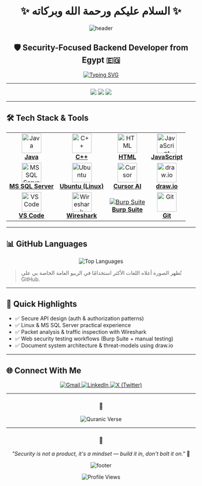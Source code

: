 <div align="center">

# ✨ السلام عليكم ورحمة الله وبركاته ✨

<img src="https://capsule-render.vercel.app/api?type=waving&color=gradient&height=160&section=header&text=Ahmed%20Elshamy&fontSize=60&fontAlignY=35&animation=twinkling&fontColor=white" alt="header"/>

</div>

<h2 align="center">🛡️ Security-Focused Backend Developer from Egypt 🇪🇬</h2>

<div align="center">

[![Typing SVG](https://readme-typing-svg.herokuapp.com?font=Fira+Code&size=18&duration=3000&pause=1000&color=36BCF7&center=true&vCenter=true&width=750&height=52&lines=🔒+Security+Engineer+%7C+Backend+Developer;🛡️+Building+Secure+%26+Scalable+Systems;💻+Threat+Modeling+%7C+Secure+API+Design;⚔️+Penetration+Testing+%26+Code+Review)](https://git.io/typing-svg)

</div>

---

<p align="center"> 
  <img src="https://img.shields.io/badge/Track-Security%20Engineering-4B0082?style=for-the-badge&labelColor=1a1a1a&logo=security&logoColor=white"/> 
  <img src="https://img.shields.io/badge/Specialization-Secure%20Backend%20%7C%20Web%20Security-FF6B35?style=for-the-badge&labelColor=1a1a1a&logo=auth0&logoColor=white"/> 
  <img src="https://img.shields.io/badge/Status-Open%20to%20Collaborate-00D9FF?style=for-the-badge&labelColor=1a1a1a&logo=handshake&logoColor=white"/> 
</p>

---

## 🛠️ Tech Stack & Tools

<div align="center">

<table>
<tr>
<td align="center">
<a href="https://www.oracle.com/java/" target="_blank">
<img src="https://skillicons.dev/icons?i=java" width="52" height="52" alt="Java"/>
<br/><strong>Java</strong>
</a>
</td>
<td align="center">
<a href="https://isocpp.org/" target="_blank">
<img src="https://skillicons.dev/icons?i=cpp" width="52" height="52" alt="C++"/>
<br/><strong>C++</strong>
</a>
</td>
<td align="center">
<a href="https://developer.mozilla.org/en-US/docs/Web/HTML" target="_blank">
<img src="https://skillicons.dev/icons?i=html" width="52" height="52" alt="HTML"/>
<br/><strong>HTML</strong>
</a>
</td>
<td align="center">
<a href="https://developer.mozilla.org/en-US/docs/Web/JavaScript" target="_blank">
<img src="https://skillicons.dev/icons?i=js" width="52" height="52" alt="JavaScript"/>
<br/><strong>JavaScript</strong>
</a>
</td>
</tr>
<tr>
<td align="center">
<a href="https://learn.microsoft.com/en-us/sql/sql-server/" target="_blank">
<img src="https://img.icons8.com/fluency/48/microsoft-sql-server.png" width="52" height="52" alt="MS SQL Server"/>
<br/><strong>MS SQL Server</strong>
</a>
</td>
<td align="center">
<a href="https://ubuntu.com/" target="_blank">
<img src="https://skillicons.dev/icons?i=ubuntu" width="52" height="52" alt="Ubuntu"/>
<br/><strong>Ubuntu (Linux)</strong>
</a>
</td>
<td align="center">
<a href="https://www.cursor.com/" target="_blank">
<img src="https://img.icons8.com/ios-filled/50/000000/cursor.png" width="52" height="52" alt="Cursor"/>
<br/><strong>Cursor AI</strong>
</a>
</td>
<td align="center">
<a href="https://app.diagrams.net/" target="_blank">
<img src="https://img.icons8.com/color/96/000000/diagram.png" width="52" height="52" alt="draw.io"/>
<br/><strong>draw.io</strong>
</a>
</td>
</tr>
<tr>
<td align="center">
<a href="https://code.visualstudio.com/" target="_blank">
<img src="https://skillicons.dev/icons?i=vscode" width="52" height="52" alt="VSCode"/>
<br/><strong>VS Code</strong>
</a>
</td>
<td align="center">
<a href="https://www.wireshark.org/" target="_blank">
<img src="https://img.icons8.com/color/96/000000/wireshark.png" width="52" height="52" alt="Wireshark"/>
<br/><strong>Wireshark</strong>
</a>
</td>
<td align="center">
<a href="https://portswigger.net/burp" target="_blank">
<img src="https://img.shields.io/badge/Burp--Suite-%23F37B20?style=flat-square&logo=burpsuite&logoColor=white" alt="Burp Suite"/>
<br/><strong>Burp Suite</strong>
</a>
</td>
<td align="center">
<a href="https://git-scm.com/" target="_blank">
<img src="https://skillicons.dev/icons?i=git" width="52" height="52" alt="Git"/>
<br/><strong>Git</strong>
</a>
</td>
</tr>
</table>

</div>

---

## 📊 GitHub Languages

<p align="center">
<img src="https://github-readme-stats.vercel.app/api/top-langs/?username=AK-Elshamy&layout=compact&theme=tokyonight" alt="Top Languages"/>
</p>

> تُظهر الصورة أعلاه اللغات الأكثر استخدامًا في الريبو العامة الخاصة بي على GitHub.

---

## 🔎 Quick Highlights

- ✅ Secure API design (auth & authorization patterns)   
- ✅ Linux & MS SQL Server practical experience   
- ✅ Packet analysis & traffic inspection with Wireshark   
- ✅ Web security testing workflows (Burp Suite + manual testing)   
- ✅ Document system architecture & threat-models using draw.io

---

## 🌐 Connect With Me

<div align="center">

<a href="mailto:ahmed.khalid.elshamy37@gmail.com">
<img src="https://img.shields.io/badge/Gmail-D14836?style=for-the-badge&logo=gmail&logoColor=white" alt="Gmail"/>
</a>
<a href="https://www.linkedin.com/in/a-elshamy">
<img src="https://img.shields.io/badge/LinkedIn-0077B5?style=for-the-badge&logo=linkedin&logoColor=white" alt="LinkedIn"/>
</a>
<a href="https://x.com/El_shamy_">
<img src="https://img.shields.io/badge/X-000000?style=for-the-badge&logo=x&logoColor=white" alt="X (Twitter)"/>
</a>

</div>

---

<div align="center">

### 🕌  
<img src="https://readme-typing-svg.herokuapp.com?font=Amiri&size=16&duration=4000&pause=2000&color=36BCF7&center=true&vCenter=true&width=700&height=50&lines=وَقُل+رَّبِّ+أَدْخِلْنِي+مُدْخَلَ+صِدْقٍ+وَأَخْرِجْنِي+مُخْرَجَ+صِدْقٍ;وَاجْعَل+لِّي+مِن+لَّدُنكَ+سُلْطَانًا+نَّصِيرًا" alt="Quranic Verse"/>

---

### 💭  
*"Security is not a product, it's a mindset — build it in, don't bolt it on."* 🔐

<img src="https://capsule-render.vercel.app/api?type=waving&color=gradient&height=80&section=footer" alt="footer"/>

![Profile Views](https://komarev.com/ghpvc/?username=AK-Elshamy&color=blue&style=flat)

</div>
